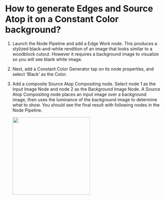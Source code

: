 # How to generate Edges and Source Atop it on a Constant Color background?

1. Launch the Node Pipeline and add a Edge Work node. This produces a stylized black-and-white rendition of an image that looks similar to a woodblock cutout. However it requires a background image to visualize so you will see blank white image.

2. Next, add a Constant Color Generator tap on its node properties, and select 'Black' as the Color.  

3. Add a composite Source Atop Compositing node. Select node 1 as the Input Image Node and node 2 as the Background Image Node. A Source Atop Compositing node places an input image over a background image, then uses the luminance of the background image to determine what to show. You should see the final result with following nodes in the Node Pipeline. 

   <img src="https://user-images.githubusercontent.com/47021297/187807894-deb28d9b-3454-4762-a3fd-f8c530cf6045.PNG" width="250">
